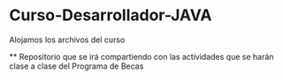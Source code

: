 # Curso-Desarrollador-JAVA
Alojamos los archivos del curso

** Repositorio que se irá compartiendo con las actividades que se harán clase a clase del Programa de Becas 
